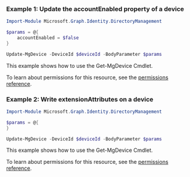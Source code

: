 ### Example 1: Update the accountEnabled property of a device

```powershellImport-Module Microsoft.Graph.Identity.DirectoryManagement

$params = @{
	accountEnabled = $false
}

Update-MgDevice -DeviceId $deviceId -BodyParameter $params
```
This example shows how to use the Get-MgDevice Cmdlet.
To learn about permissions for this resource, see the [permissions reference](/graph/permissions-reference).

### Example 2:  Write extensionAttributes on a device

```powershellImport-Module Microsoft.Graph.Identity.DirectoryManagement

$params = @{
}

Update-MgDevice -DeviceId $deviceId -BodyParameter $params
```
This example shows how to use the Get-MgDevice Cmdlet.
To learn about permissions for this resource, see the [permissions reference](/graph/permissions-reference).

